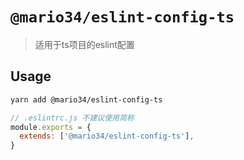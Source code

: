 # `@mario34/eslint-config-ts`

> 适用于ts项目的eslint配置

## Usage

```bash
yarn add @mario34/eslint-config-ts
```

```js
// .eslintrc.js 不建议使用简称
module.exports = {
  extends: ['@mario34/eslint-config-ts'],
}

```